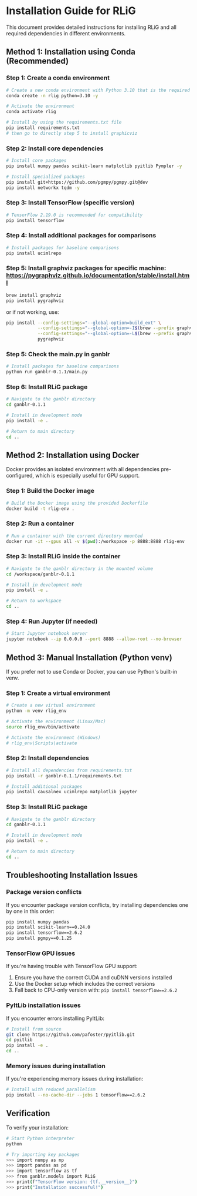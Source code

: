 # Installation Guide for RLiG

This document provides detailed instructions for installing RLiG and all required dependencies in different environments.

## Method 1: Installation using Conda (Recommended)

### Step 1: Create a conda environment
```bash
# Create a new conda environment with Python 3.10 that is the required version of Python to run
conda create -n rlig python=3.10 -y

# Activate the environment
conda activate rlig

# Install by using the requirements.txt file
pip install requirements.txt
# then go to directly step 5 to install graphicviz
```

### Step 2: Install core dependencies
```bash
# Install core packages
pip install numpy pandas scikit-learn matplotlib pyitlib Pympler -y

# Install specialized packages
pip install git+https://github.com/pgmpy/pgmpy.git@dev
pip install networkx tqdm -y
```

### Step 3: Install TensorFlow (specific version)
```bash
# TensorFlow 2.19.0 is recommended for compatibility
pip install tensorflow
```

### Step 4: Install additional packages for comparisons
```bash
# Install packages for baseline comparisons
pip install ucimlrepo
```

### Step 5: Install graphviz packages for specific machine: https://pygraphviz.github.io/documentation/stable/install.html
```bash
brew install graphviz
pip install pygraphviz
```
or if not working, use:
```bash
pip install --config-settings="--global-option=build_ext" \
            --config-settings="--global-option=-I$(brew --prefix graphviz)/include/" \
            --config-settings="--global-option=-L$(brew --prefix graphviz)/lib/" \
            pygraphviz
```

### Step 5: Check the main.py in ganblr
```bash
# Install packages for baseline comparisons
python run ganblr-0.1.1/main.py
```

### Step 6: Install RLiG package
```bash
# Navigate to the ganblr directory
cd ganblr-0.1.1

# Install in development mode
pip install -e .

# Return to main directory
cd ..
```

## Method 2: Installation using Docker

Docker provides an isolated environment with all dependencies pre-configured, which is especially useful for GPU support.

### Step 1: Build the Docker image
```bash
# Build the Docker image using the provided Dockerfile
docker build -t rlig-env .
```

### Step 2: Run a container
```bash
# Run a container with the current directory mounted
docker run -it --gpus all -v $(pwd):/workspace -p 8888:8888 rlig-env
```

### Step 3: Install RLiG inside the container
```bash
# Navigate to the ganblr directory in the mounted volume
cd /workspace/ganblr-0.1.1

# Install in development mode
pip install -e .

# Return to workspace
cd ..
```

### Step 4: Run Jupyter (if needed)
```bash
# Start Jupyter notebook server
jupyter notebook --ip 0.0.0.0 --port 8888 --allow-root --no-browser
```

## Method 3: Manual Installation (Python venv)

If you prefer not to use Conda or Docker, you can use Python's built-in venv.

### Step 1: Create a virtual environment
```bash
# Create a new virtual environment
python -m venv rlig_env

# Activate the environment (Linux/Mac)
source rlig_env/bin/activate

# Activate the environment (Windows)
# rlig_env\Scripts\activate
```

### Step 2: Install dependencies
```bash
# Install all dependencies from requirements.txt
pip install -r ganblr-0.1.1/requirements.txt

# Install additional packages
pip install causalnex ucimlrepo matplotlib jupyter
```

### Step 3: Install RLiG package
```bash
# Navigate to the ganblr directory
cd ganblr-0.1.1

# Install in development mode
pip install -e .

# Return to main directory
cd ..
```

## Troubleshooting Installation Issues

### Package version conflicts
If you encounter package version conflicts, try installing dependencies one by one in this order:
```bash
pip install numpy pandas
pip install scikit-learn==0.24.0
pip install tensorflow==2.6.2
pip install pgmpy==0.1.25
```

### TensorFlow GPU issues
If you're having trouble with TensorFlow GPU support:
1. Ensure you have the correct CUDA and cuDNN versions installed
2. Use the Docker setup which includes the correct versions
3. Fall back to CPU-only version with: `pip install tensorflow==2.6.2`

### PyItLib installation issues
If you encounter errors installing PyItLib:
```bash
# Install from source
git clone https://github.com/pafoster/pyitlib.git
cd pyitlib
pip install -e .
cd ..
```

### Memory issues during installation
If you're experiencing memory issues during installation:
```bash
# Install with reduced parallelism
pip install --no-cache-dir --jobs 1 tensorflow==2.6.2
```

## Verification

To verify your installation:

```bash
# Start Python interpreter
python

# Try importing key packages
>>> import numpy as np
>>> import pandas as pd
>>> import tensorflow as tf
>>> from ganblr.models import RLiG
>>> print(f"TensorFlow version: {tf.__version__}")
>>> print("Installation successful!")
```